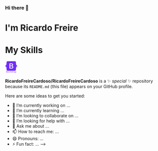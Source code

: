 ### Hi there 👋
# I'm Ricardo Freire


# My Skills
<img src= "https://raw.githubusercontent.com/devicons/devicon/master/icons/bootstrap/bootstrap-plain-wordmark.svg" alt= "" width="40" height="40" style="max-width: 100%;"></img>

**RicardoFreireCardoso/RicardoFreireCardoso** is a ✨ _special_ ✨ repository because its `README.md` (this file) appears on your GitHub profile.

Here are some ideas to get you started:

- 🔭 I’m currently working on ...
- 🌱 I’m currently learning ...
- 👯 I’m looking to collaborate on ...
- 🤔 I’m looking for help with ...
- 💬 Ask me about ...
- 📫 How to reach me: ...
- 😄 Pronouns: ...
- ⚡ Fun fact: ...
-->
